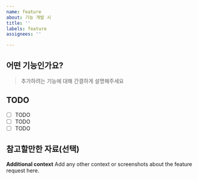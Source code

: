 ```yaml
---
name: feature
about: 기능 개발 시
title: ''
labels: feature
assignees: ''

---
```


## 어떤 기능인가요?

> 추가하려는 기능에 대해 간결하게 설명해주세요

## TODO
- [ ] TODO
- [ ] TODO
- [ ] TODO

## 참고할만한 자료(선택)

**Additional context**
Add any other context or screenshots about the feature request here.
